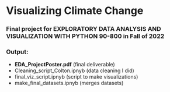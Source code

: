 # Visualizing Climate Change

### Final project for EXPLORATORY DATA ANALYSIS AND VISUALIZATION WITH PYTHON 90-800 in Fall of 2022

### Output:
- **EDA_ProjectPoster.pdf** (final deliverable)
- Cleaning_script_Colton.ipnyb (data cleaning I did)
- final_viz_script.ipnyb (script to make visualizations)
- make_final_datasets.ipnyb (merges datasets)

